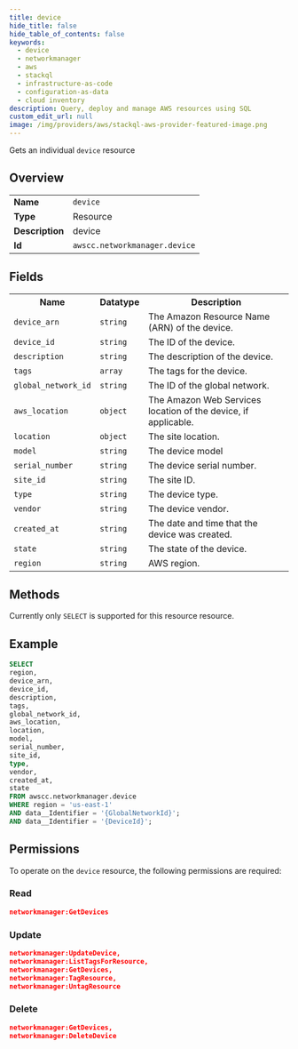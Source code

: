 ```yaml
---
title: device
hide_title: false
hide_table_of_contents: false
keywords:
  - device
  - networkmanager
  - aws
  - stackql
  - infrastructure-as-code
  - configuration-as-data
  - cloud inventory
description: Query, deploy and manage AWS resources using SQL
custom_edit_url: null
image: /img/providers/aws/stackql-aws-provider-featured-image.png
---
```

Gets an individual <code>device</code> resource

## Overview
<table><tbody>
<tr><td><b>Name</b></td><td><code>device</code></td></tr>
<tr><td><b>Type</b></td><td>Resource</td></tr>
<tr><td><b>Description</b></td><td>device</td></tr>
<tr><td><b>Id</b></td><td><code>awscc.networkmanager.device</code></td></tr>
</tbody></table>

## Fields
<table><tbody>
<tr><th>Name</th><th>Datatype</th><th>Description</th></tr>
<tr><td><code>device_arn</code></td><td><code>string</code></td><td>The Amazon Resource Name (ARN) of the device.</td></tr>
<tr><td><code>device_id</code></td><td><code>string</code></td><td>The ID of the device.</td></tr>
<tr><td><code>description</code></td><td><code>string</code></td><td>The description of the device.</td></tr>
<tr><td><code>tags</code></td><td><code>array</code></td><td>The tags for the device.</td></tr>
<tr><td><code>global_network_id</code></td><td><code>string</code></td><td>The ID of the global network.</td></tr>
<tr><td><code>aws_location</code></td><td><code>object</code></td><td>The Amazon Web Services location of the device, if applicable.</td></tr>
<tr><td><code>location</code></td><td><code>object</code></td><td>The site location.</td></tr>
<tr><td><code>model</code></td><td><code>string</code></td><td>The device model</td></tr>
<tr><td><code>serial_number</code></td><td><code>string</code></td><td>The device serial number.</td></tr>
<tr><td><code>site_id</code></td><td><code>string</code></td><td>The site ID.</td></tr>
<tr><td><code>type</code></td><td><code>string</code></td><td>The device type.</td></tr>
<tr><td><code>vendor</code></td><td><code>string</code></td><td>The device vendor.</td></tr>
<tr><td><code>created_at</code></td><td><code>string</code></td><td>The date and time that the device was created.</td></tr>
<tr><td><code>state</code></td><td><code>string</code></td><td>The state of the device.</td></tr>
<tr><td><code>region</code></td><td><code>string</code></td><td>AWS region.</td></tr>

</tbody></table>

## Methods
Currently only <code>SELECT</code> is supported for this resource resource.

## Example
```sql
SELECT
region,
device_arn,
device_id,
description,
tags,
global_network_id,
aws_location,
location,
model,
serial_number,
site_id,
type,
vendor,
created_at,
state
FROM awscc.networkmanager.device
WHERE region = 'us-east-1'
AND data__Identifier = '{GlobalNetworkId}';
AND data__Identifier = '{DeviceId}';
```

## Permissions

To operate on the <code>device</code> resource, the following permissions are required:

### Read
```json
networkmanager:GetDevices
```

### Update
```json
networkmanager:UpdateDevice,
networkmanager:ListTagsForResource,
networkmanager:GetDevices,
networkmanager:TagResource,
networkmanager:UntagResource
```

### Delete
```json
networkmanager:GetDevices,
networkmanager:DeleteDevice
```

